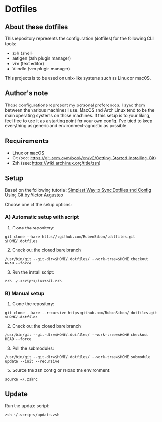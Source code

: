 # Dotfiles

## About these dotfiles

This repository represents the configuration (dotfiles) for the following CLI tools:

- zsh (shell)
- antigen (zsh plugin manager)
- vim (text editor)
- Vundle (vim plugin manager)

This projects is to be used on unix-like systems such as Linux or macOS.

## Author's note

These configurations represent my personal preferences. I sync them between the various machines I use. MacOS and Arch Linux tend to be the main operating systems on those machines. If this setup is to your liking, feel free to use it as a starting point for your own config. I've tried to keep everything as generic and environment-agnostic as possible.

## Requirements

- Linux or macOS
- Git (see: https://git-scm.com/book/en/v2/Getting-Started-Installing-Git)
- Zsh (see: https://wiki.archlinux.org/title/zsh)

## Setup

Based on the following tutorial: [Simplest Way to Sync Dotfiles and Config Using Git by Victor Augusteo](https://medium.com/@augusteo/simplest-way-to-sync-dotfiles-and-config-using-git-14051af8703a)

Choose one of the setup options:

### A) Automatic setup with script

1. Clone the repository:

`git clone --bare https//:github.com/RubenSibon/.dotfiles.git $HOME/.dotfiles`

2. Check out the cloned bare branch:

`/usr/bin/git --git-dir=$HOME/.dotfiles/ --work-tree=$HOME checkout HEAD --force`

3. Run the install script:

`zsh ~/.scripts/install.zsh`

### B) Manual setup

1. Clone the repository:

`git clone --bare --recursive https:github.com/RubenSibon/.dotfiles.git $HOME/.dotfiles`

2. Check out the cloned bare branch:

`/usr/bin/git --git-dir=$HOME/.dotfiles/ --work-tree=$HOME checkout HEAD --force`

3. Pull the submodules:

`/usr/bin/git --git-dir=$HOME/.dotfiles/ --work-tree=$HOME submodule update --init --recursive`

5. Source the zsh config or reload the environment:

`source ~/.zshrc`

## Update

Run the update script:

`zsh ~/.scripts/update.zsh`

